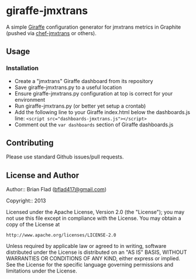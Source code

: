 # giraffe-jmxtrans #

A simple [Giraffe](http://github.com/kenhub/giraffe) configuration generator for jmxtrans metrics in Graphite (pushed via [chef-jmxtrans](http://github.com/bryanwb/chef-jmxtrans) or others).

## Usage ##

### Installation ###

* Create a "jmxtrans" Giraffe dashboard from its repository
* Save giraffe-jmxtrans.py to a useful location
* Ensure giraffe-jmxtrans.py configuration at top is correct for your environment
* Run giraffe-jmxtrans.py (or better yet setup a crontab)
* Add the following line to your Giraffe index.html below the dashboards.js line: `<script src="dashboards-jmxtrans.js"></script>`
* Comment out the `var dashboards` section of Giraffe dashboards.js

## Contributing ##

Please use standard Github issues/pull requests.

## License and Author ##
      
Author:: Brian Flad (<bflad417@gmail.com>)

Copyright:: 2013

Licensed under the Apache License, Version 2.0 (the "License");
you may not use this file except in compliance with the License.
You may obtain a copy of the License at

    http://www.apache.org/licenses/LICENSE-2.0

Unless required by applicable law or agreed to in writing, software
distributed under the License is distributed on an "AS IS" BASIS,
WITHOUT WARRANTIES OR CONDITIONS OF ANY KIND, either express or implied.
See the License for the specific language governing permissions and
limitations under the License.
